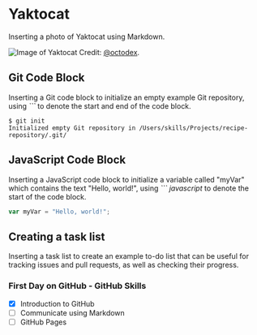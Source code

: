 # Yaktocat

Inserting a photo of Yaktocat using Markdown.

![Image of Yaktocat](https://octodex.github.com/images/yaktocat.png)
Credit: <a href="https://octodex.github.com" target="_blank">@octodex</a>.


## Git Code Block

Inserting a Git code block to initialize an empty example Git repository, using *```* to denote the start and end of the code block.

```
$ git init
Initialized empty Git repository in /Users/skills/Projects/recipe-repository/.git/
```


## JavaScript Code Block

Inserting a JavaScript code block to initialize a variable called "myVar" which contains the text "Hello, world!", using *``` javascript* to denote the start of the code block.

``` javascript
var myVar = "Hello, world!";
```


## Creating a task list

Inserting a task list to create an example to-do list that can be useful for tracking issues and pull requests, as well as checking their progress.

### First Day on GitHub - GitHub Skills

- [x] Introduction to GitHub
- [ ] Communicate using Markdown
- [ ] GitHub Pages
